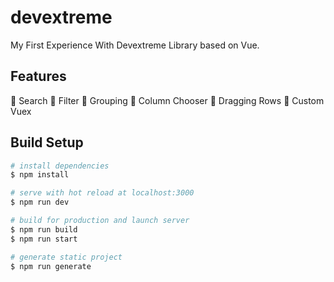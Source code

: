 # devextreme

My First Experience With Devextreme Library based on Vue.

## Features
🔹 Search
🔹 Filter
🔹 Grouping
🔹 Column Chooser
🔹 Dragging Rows
🔹 Custom Vuex

## Build Setup

```bash
# install dependencies
$ npm install

# serve with hot reload at localhost:3000
$ npm run dev

# build for production and launch server
$ npm run build
$ npm run start

# generate static project
$ npm run generate
```
